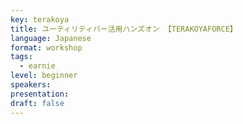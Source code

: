 ```yaml
---
key: terakoya
title: ユーティリティバー活用ハンズオン 【TERAKOYAFORCE】
language: Japanese
format: workshop
tags:
  - earnie
level: beginner
speakers:
presentation: 
draft: false
---
```

